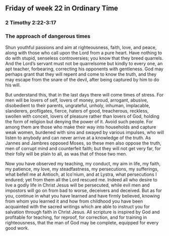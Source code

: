 ## Friday of week 22 in Ordinary Time

### 2 Timothy 2:22-3:17

### The approach of dangerous times

Shun youthful passions and aim at righteousness, faith, love, and peace, along with those who call upon the Lord from a pure heart. Have nothing to do with stupid, senseless controversies; you know that they breed quarrels. And the Lord’s servant must not be quarrelsome but kindly to every one, an apt teacher, forbearing, correcting his opponents with gentleness. God may perhaps grant that they will repent and come to know the truth, and they may escape from the snare of the devil, after being captured by him to do his will.

But understand this, that in the last days there will come times of stress. For men will be lovers of self, lovers of money, proud, arrogant, abusive, disobedient to their parents, ungrateful, unholy, inhuman, implacable, slanderers, profligates, fierce, haters of good, treacherous, reckless, swollen with conceit, lovers of pleasure rather than lovers of God, holding the form of religion but denying the power of it. Avoid such people. For among them are those who make their way into households and capture weak women, burdened with sins and swayed by various impulses, who will listen to anybody and can never arrive at a knowledge of the truth. As Jannes and Jambres opposed Moses, so these men also oppose the truth, men of corrupt mind and counterfeit faith; but they will not get very far, for their folly will be plain to all, as was that of those two men.

Now you have observed my teaching, my conduct, my aim in life, my faith, my patience, my love, my steadfastness, my persecutions, my sufferings, what befell me at Antioch, at Icoʹnium, and at Lystra, what persecutions I endured; yet from them all the Lord rescued me. Indeed all who desire to live a godly life in Christ Jesus will be persecuted, while evil men and impostors will go on from bad to worse, deceivers and deceived. But as for you, continue in what you have learned and have firmly believed, knowing from whom you learned it and how from childhood you have been acquainted with the sacred writings which are able to instruct you for salvation through faith in Christ Jesus. All scripture is inspired by God and profitable for teaching, for reproof, for correction, and for training in righteousness, that the man of God may be complete, equipped for every good work.
